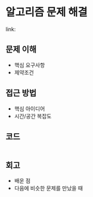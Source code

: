 # 알고리즘 문제 해결

link:

## 문제 이해

- 핵심 요구사항
- 제약조건

## 접근 방법

- 핵심 아이디어
- 시간/공간 복잡도

## 코드

```typescript

```

## 회고

- 배운 점
- 다음에 비슷한 문제를 만났을 때
